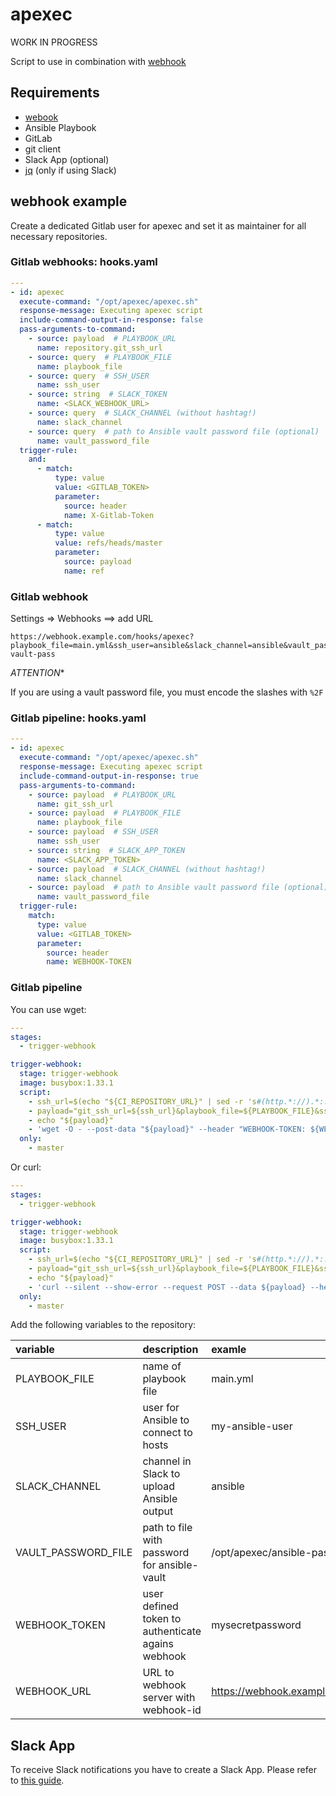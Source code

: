 # apexec

WORK IN PROGRESS

Script to use in combination with [webhook](https://github.com/adnanh/webhook)

## Requirements

- [webook](https://github.com/adnanh/webhook)
- Ansible Playbook
- GitLab
- git client
- Slack App (optional)
- [jq](https://github.com/stedolan/jq) (only if using Slack)

## webhook example

Create a dedicated Gitlab user for apexec and set it as maintainer for all necessary repositories.

### Gitlab webhooks: hooks.yaml

```yaml
---
- id: apexec
  execute-command: "/opt/apexec/apexec.sh"
  response-message: Executing apexec script
  include-command-output-in-response: false
  pass-arguments-to-command:
    - source: payload  # PLAYBOOK_URL
      name: repository.git_ssh_url
    - source: query  # PLAYBOOK_FILE
      name: playbook_file
    - source: query  # SSH_USER
      name: ssh_user
    - source: string  # SLACK_TOKEN
      name: <SLACK_WEBHOOK_URL>
    - source: query  # SLACK_CHANNEL (without hashtag!)
      name: slack_channel
    - source: query  # path to Ansible vault password file (optional)
      name: vault_password_file
  trigger-rule:
    and:
      - match:
          type: value
          value: <GITLAB_TOKEN>
          parameter:
            source: header
            name: X-Gitlab-Token
      - match:
          type: value
          value: refs/heads/master
          parameter:
            source: payload
            name: ref
```

### Gitlab webhook

Settings => Webhooks ==> add URL

```text
https://webhook.example.com/hooks/apexec?playbook_file=main.yml&ssh_user=ansible&slack_channel=ansible&vault_password_file=%2Fopt%2Fapexec%2Fansible-vault-pass
```

*ATTENTION**

If you are using a vault password file, you must encode the slashes with `%2F`

### Gitlab pipeline: hooks.yaml

```yaml
---
- id: apexec
  execute-command: "/opt/apexec/apexec.sh"
  response-message: Executing apexec script
  include-command-output-in-response: true
  pass-arguments-to-command:
    - source: payload  # PLAYBOOK_URL
      name: git_ssh_url
    - source: payload  # PLAYBOOK_FILE
      name: playbook_file
    - source: payload  # SSH_USER
      name: ssh_user
    - source: string  # SLACK_APP_TOKEN
      name: <SLACK_APP_TOKEN>
    - source: payload  # SLACK_CHANNEL (without hashtag!)
      name: slack_channel
    - source: payload  # path to Ansible vault password file (optional)
      name: vault_password_file
  trigger-rule:
    match:
      type: value
      value: <GITLAB_TOKEN>
      parameter:
        source: header
        name: WEBHOOK-TOKEN
```

### Gitlab pipeline

You can use wget:

```yaml
---
stages:
  - trigger-webhook

trigger-webhook:
  stage: trigger-webhook
  image: busybox:1.33.1
  script:
    - ssh_url=$(echo "${CI_REPOSITORY_URL}" | sed -r 's#(http.*://).*:.*@([^/]+)/(.+)$#git@\2:\3#g')
    - payload="git_ssh_url=${ssh_url}&playbook_file=${PLAYBOOK_FILE}&ssh_user=${SSH_USER}&slack_channel=${SLACK_CHANNEL}&vault_password_file=${VAULT_PASSWORD_FILE}"
    - echo "${payload}"
    - 'wget -O - --post-data "${payload}" --header "WEBHOOK-TOKEN: ${WEBHOOK_TOKEN}" ${WEBHOOK_URL}'
  only:
    - master
```

Or curl:

```yaml
---
stages:
  - trigger-webhook

trigger-webhook:
  stage: trigger-webhook
  image: busybox:1.33.1
  script:
    - ssh_url=$(echo "${CI_REPOSITORY_URL}" | sed -r 's#(http.*://).*:.*@([^/]+)/(.+)$#git@\2:\3#g')
    - payload="git_ssh_url=${ssh_url}&playbook_file=${PLAYBOOK_FILE}&ssh_user=${SSH_USER}&slack_channel=${SLACK_CHANNEL}&vault_password_file=${VAULT_PASSWORD_FILE}"
    - echo "${payload}"
    - 'curl --silent --show-error --request POST --data ${payload} --header "WEBHOOK-TOKEN: ${WEBHOOK_TOKEN}" ${WEBHOOK_URL}'
  only:
    - master
```

Add the following variables to the repository:

| variable            | description                                       | examle                                   |
|:--------------------|:--------------------------------------------------|:-----------------------------------------|
| PLAYBOOK_FILE       | name of playbook file                             | main.yml                                 |
| SSH_USER            | user for Ansible to connect to hosts              | my-ansible-user                          |
| SLACK_CHANNEL       | channel in Slack to upload Ansible output         | ansible                                  |
| VAULT_PASSWORD_FILE | path to file with password for ansible-vault      | /opt/apexec/ansible-password-file        |
| WEBHOOK_TOKEN       | user defined token to authenticate agains webhook | mysecretpassword                         |
| WEBHOOK_URL         | URL to webhook server with webhook-id             | https://webhook.example.com/hooks/apexec |

## Slack App

To receive Slack notifications you have to create a Slack App. Please refer to [this guide](https://github.com/slackapi/python-slackclient/blob/master/tutorial/01-creating-the-slack-app.md).
